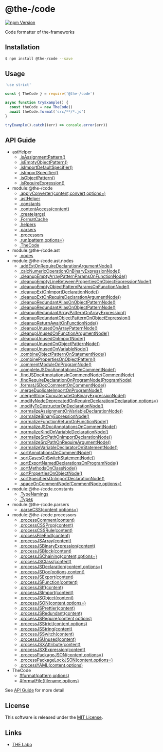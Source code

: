 @the-/code
==========

<!---
This file is generated by @the-/templates. Do not update manually.
--->

<!-- Badge Start -->
<a name="badges"></a>

[![npm Version][bd_npm_shield_url]][bd_npm_url]

[bd_repo_url]: https://github.com/the-labo/the
[bd_npm_url]: http://www.npmjs.org/package/@the-/code
[bd_npm_shield_url]: http://img.shields.io/npm/v/@the-/code.svg?style=flat

<!-- Badge End -->


<!-- Description Start -->
<a name="description"></a>

Code formatter of the-frameworks

<!-- Description End -->


<!-- Overview Start -->
<a name="overview"></a>




<!-- Overview End -->


<!-- Sections Start -->
<a name="sections"></a>

<!-- Section from "doc/readme/01.Installation.md.hbs" Start -->

<a name="section-doc-readme-01-installation-md"></a>

Installation
-----

```bash
$ npm install @the-/code --save
```


<!-- Section from "doc/readme/01.Installation.md.hbs" End -->

<!-- Section from "doc/readme/02.Usage.md.hbs" Start -->

<a name="section-doc-readme-02-usage-md"></a>

Usage
---------

```javascript
'use strict'

const { TheCode } = require('@the-/code')

async function tryExample() {
  const theCode = new TheCode()
  await theCode.format('src/**/*.js')
}

tryExample().catch((err) => console.error(err))

```


<!-- Section from "doc/readme/02.Usage.md.hbs" End -->


<!-- Sections Start -->

<a name="api"></a>

## API Guide


- astHelper
  - [.isAssignmentPattern()](./doc/api/api.md#astHelper.isAssignmentPattern)
  - [.isEmptyObjectPattern()](./doc/api/api.md#astHelper.isEmptyObjectPattern)
  - [.isImportDefaultSpecifier()](./doc/api/api.md#astHelper.isImportDefaultSpecifier)
  - [.isImportSpecifier()](./doc/api/api.md#astHelper.isImportSpecifier)
  - [.isObjectPattern()](./doc/api/api.md#astHelper.isObjectPattern)
  - [.isRequireExpression()](./doc/api/api.md#astHelper.isRequireExpression)
- module:@the-/code
  - [.applyConverter(content,convert,options&#x3D;)](./doc/api/api.md#module_@the-/code.applyConverter)
  - [.astHelper](./doc/api/api.md#module_@the-/code.astHelper)
  - [.constants](./doc/api/api.md#module_@the-/code.constants)
  - [.contentAccess(content)](./doc/api/api.md#module_@the-/code.contentAccess)
  - [.create(args)](./doc/api/api.md#module_@the-/code.create)
  - [.FormatCache](./doc/api/api.md#module_@the-/code.FormatCache)
  - [.helpers](./doc/api/api.md#module_@the-/code.helpers)
  - [.parsers](./doc/api/api.md#module_@the-/code.parsers)
  - [.processors](./doc/api/api.md#module_@the-/code.processors)
  - [.run(pattern,options&#x3D;)](./doc/api/api.md#module_@the-/code.run)
  - [.TheCode](./doc/api/api.md#module_@the-/code.TheCode)
- module:@the-/code.ast
  - [.nodes](./doc/api/api.md#module_@the-/code.ast.nodes)
- module:@the-/code.ast.nodes
  - [.addExtOnRequireDeclarationArgumentNode()](./doc/api/api.md#module_@the-/code.ast.nodes.addExtOnRequireDeclarationArgumentNode)
  - [.calcNumericOperationOnBinaryExpressionNode()](./doc/api/api.md#module_@the-/code.ast.nodes.calcNumericOperationOnBinaryExpressionNode)
  - [.cleanupEmptyArrayPatternParamsOnFunctionNode()](./doc/api/api.md#module_@the-/code.ast.nodes.cleanupEmptyArrayPatternParamsOnFunctionNode)
  - [.cleanupEmptyLineBetweenPropertiesOnObjectExpressionNode()](./doc/api/api.md#module_@the-/code.ast.nodes.cleanupEmptyLineBetweenPropertiesOnObjectExpressionNode)
  - [.cleanupEmptyObjectPatternParamsOnFunctionNode()](./doc/api/api.md#module_@the-/code.ast.nodes.cleanupEmptyObjectPatternParamsOnFunctionNode)
  - [.cleanupExtOnImportDeclarationNode()](./doc/api/api.md#module_@the-/code.ast.nodes.cleanupExtOnImportDeclarationNode)
  - [.cleanupExtOnRequireDeclarationArgumentNode()](./doc/api/api.md#module_@the-/code.ast.nodes.cleanupExtOnRequireDeclarationArgumentNode)
  - [.cleanupRedundantAliasOnObjectPatternNode()](./doc/api/api.md#module_@the-/code.ast.nodes.cleanupRedundantAliasOnObjectPatternNode)
  - [.cleanupRedundantAliasOnObjectPatternNode()](./doc/api/api.md#module_@the-/code.ast.nodes.cleanupRedundantAliasOnObjectPatternNode)
  - [.cleanupRedundantArrayPatternOnArrayExpression()](./doc/api/api.md#module_@the-/code.ast.nodes.cleanupRedundantArrayPatternOnArrayExpression)
  - [.cleanupRedundantObjectPatternOnObjectExpression()](./doc/api/api.md#module_@the-/code.ast.nodes.cleanupRedundantObjectPatternOnObjectExpression)
  - [.cleanupReturnAwaitOnFunctionNode()](./doc/api/api.md#module_@the-/code.ast.nodes.cleanupReturnAwaitOnFunctionNode)
  - [.cleanupUnusedOnArrayPatternNode()](./doc/api/api.md#module_@the-/code.ast.nodes.cleanupUnusedOnArrayPatternNode)
  - [.cleanupUnusedOnFunctionArgumentNode()](./doc/api/api.md#module_@the-/code.ast.nodes.cleanupUnusedOnFunctionArgumentNode)
  - [.cleanupUnusedOnImportNode()](./doc/api/api.md#module_@the-/code.ast.nodes.cleanupUnusedOnImportNode)
  - [.cleanupUnusedOnObjectPatternNode()](./doc/api/api.md#module_@the-/code.ast.nodes.cleanupUnusedOnObjectPatternNode)
  - [.cleanupUnusedOnVariableNode()](./doc/api/api.md#module_@the-/code.ast.nodes.cleanupUnusedOnVariableNode)
  - [.combineObjectPatternOnStatementNode()](./doc/api/api.md#module_@the-/code.ast.nodes.combineObjectPatternOnStatementNode)
  - [.combinePropertiesOnObjectPattern()](./doc/api/api.md#module_@the-/code.ast.nodes.combinePropertiesOnObjectPattern)
  - [.commentModuleOnProgramNode()](./doc/api/api.md#module_@the-/code.ast.nodes.commentModuleOnProgramNode)
  - [.completeJSDocAnnotationsOnCommentNode()](./doc/api/api.md#module_@the-/code.ast.nodes.completeJSDocAnnotationsOnCommentNode)
  - [.findJSDocAnnotationsInCommendNode(CommentNode)](./doc/api/api.md#module_@the-/code.ast.nodes.findJSDocAnnotationsInCommendNode)
  - [.findRequireDeclarationOnProgramNode(ProgramNode)](./doc/api/api.md#module_@the-/code.ast.nodes.findRequireDeclarationOnProgramNode)
  - [.formatJSDocCommentOnCommentNode()](./doc/api/api.md#module_@the-/code.ast.nodes.formatJSDocCommentOnCommentNode)
  - [.mergeDuplicateImportOnProgramNode()](./doc/api/api.md#module_@the-/code.ast.nodes.mergeDuplicateImportOnProgramNode)
  - [.mergeStringConcatenateOnBinaryExpressionNode()](./doc/api/api.md#module_@the-/code.ast.nodes.mergeStringConcatenateOnBinaryExpressionNode)
  - [.modifyNodeDeprecatedOnRequireDeclaration(Declaration,options&#x3D;)](./doc/api/api.md#module_@the-/code.ast.nodes.modifyNodeDeprecatedOnRequireDeclaration)
  - [.modifyToDestructorOnDeclarationNode()](./doc/api/api.md#module_@the-/code.ast.nodes.modifyToDestructorOnDeclarationNode)
  - [.normalizeAssignmentOnVariableDeclarationNode()](./doc/api/api.md#module_@the-/code.ast.nodes.normalizeAssignmentOnVariableDeclarationNode)
  - [.normalizeBinaryExpressionNode()](./doc/api/api.md#module_@the-/code.ast.nodes.normalizeBinaryExpressionNode)
  - [.normalizeFunctionReturnOnFunctionNode()](./doc/api/api.md#module_@the-/code.ast.nodes.normalizeFunctionReturnOnFunctionNode)
  - [.normalizeJSDocAnnotationsOnCommentNode()](./doc/api/api.md#module_@the-/code.ast.nodes.normalizeJSDocAnnotationsOnCommentNode)
  - [.normalizeKindOnVariableDeclarationNode()](./doc/api/api.md#module_@the-/code.ast.nodes.normalizeKindOnVariableDeclarationNode)
  - [.normalizeSrcPathOnImportDeclarationNode()](./doc/api/api.md#module_@the-/code.ast.nodes.normalizeSrcPathOnImportDeclarationNode)
  - [.normalizeSrcPathOnRequireArgumentNode()](./doc/api/api.md#module_@the-/code.ast.nodes.normalizeSrcPathOnRequireArgumentNode)
  - [.normalizeVariableDeclaratorOnStatementNode()](./doc/api/api.md#module_@the-/code.ast.nodes.normalizeVariableDeclaratorOnStatementNode)
  - [.sortAnnotationsOnCommentNode()](./doc/api/api.md#module_@the-/code.ast.nodes.sortAnnotationsOnCommentNode)
  - [.sortCasesOnSwitchStatementNode()](./doc/api/api.md#module_@the-/code.ast.nodes.sortCasesOnSwitchStatementNode)
  - [.sortExportNamedDeclarationsOnProgramNode()](./doc/api/api.md#module_@the-/code.ast.nodes.sortExportNamedDeclarationsOnProgramNode)
  - [.sortMethodsOnClassNode()](./doc/api/api.md#module_@the-/code.ast.nodes.sortMethodsOnClassNode)
  - [.sortPropertiesOnObjectNode()](./doc/api/api.md#module_@the-/code.ast.nodes.sortPropertiesOnObjectNode)
  - [.sortSpecifiersOnImportDeclarationNode()](./doc/api/api.md#module_@the-/code.ast.nodes.sortSpecifiersOnImportDeclarationNode)
  - [.spaceOnCommentNode(CommentNode,options&#x3D;)](./doc/api/api.md#module_@the-/code.ast.nodes.spaceOnCommentNode)
- module:@the-/code.constants
  - [.TypeNamings](./doc/api/api.md#module_@the-/code.constants.TypeNamings)
  - [.Types](./doc/api/api.md#module_@the-/code.constants.Types)
- module:@the-/code.parsers
  - [.parseCSS(content,options&#x3D;)](./doc/api/api.md#module_@the-/code.parsers.parseCSS)
- module:@the-/code.processors
  - [.processComment(content)](./doc/api/api.md#module_@the-/code.processors.processComment)
  - [.processCSSProp(content)](./doc/api/api.md#module_@the-/code.processors.processCSSProp)
  - [.processCSSRule(content)](./doc/api/api.md#module_@the-/code.processors.processCSSRule)
  - [.processFileEnd(content)](./doc/api/api.md#module_@the-/code.processors.processFileEnd)
  - [.processJSArray(content)](./doc/api/api.md#module_@the-/code.processors.processJSArray)
  - [.processJSBinaryExpression(content)](./doc/api/api.md#module_@the-/code.processors.processJSBinaryExpression)
  - [.processJSBlock(content)](./doc/api/api.md#module_@the-/code.processors.processJSBlock)
  - [.processJSChaining(content,options&#x3D;)](./doc/api/api.md#module_@the-/code.processors.processJSChaining)
  - [.processJSClass(content)](./doc/api/api.md#module_@the-/code.processors.processJSClass)
  - [.processJSDeclaration(content,options&#x3D;)](./doc/api/api.md#module_@the-/code.processors.processJSDeclaration)
  - [.processJSDoc(options,content)](./doc/api/api.md#module_@the-/code.processors.processJSDoc)
  - [.processJSExport(content)](./doc/api/api.md#module_@the-/code.processors.processJSExport)
  - [.processJSFunction(content)](./doc/api/api.md#module_@the-/code.processors.processJSFunction)
  - [.processJSIf(content)](./doc/api/api.md#module_@the-/code.processors.processJSIf)
  - [.processJSImport(content)](./doc/api/api.md#module_@the-/code.processors.processJSImport)
  - [.processJSObject(content)](./doc/api/api.md#module_@the-/code.processors.processJSObject)
  - [.processJSON(content,options&#x3D;)](./doc/api/api.md#module_@the-/code.processors.processJSON)
  - [.processJSPrettier(content)](./doc/api/api.md#module_@the-/code.processors.processJSPrettier)
  - [.processJSRedundant(content)](./doc/api/api.md#module_@the-/code.processors.processJSRedundant)
  - [.processJSRequire(content,options)](./doc/api/api.md#module_@the-/code.processors.processJSRequire)
  - [.processJSStrict(content,options)](./doc/api/api.md#module_@the-/code.processors.processJSStrict)
  - [.processJSString(content)](./doc/api/api.md#module_@the-/code.processors.processJSString)
  - [.processJSSwitch(content)](./doc/api/api.md#module_@the-/code.processors.processJSSwitch)
  - [.processJSUnused(content)](./doc/api/api.md#module_@the-/code.processors.processJSUnused)
  - [.processJSXAttribute(content)](./doc/api/api.md#module_@the-/code.processors.processJSXAttribute)
  - [.processJSXExpression(content)](./doc/api/api.md#module_@the-/code.processors.processJSXExpression)
  - [.processPackageJSON(content,options&#x3D;)](./doc/api/api.md#module_@the-/code.processors.processPackageJSON)
  - [.processPackageLockJSON(content,options&#x3D;)](./doc/api/api.md#module_@the-/code.processors.processPackageLockJSON)
  - [.processYAML(content,options)](./doc/api/api.md#module_@the-/code.processors.processYAML)
- TheCode
  - [#format(pattern,options)](./doc/api/api.md#TheCode#format)
  - [#formatFile(filename,options)](./doc/api/api.md#TheCode#formatFile)

See [API Guide](./doc/api/api.md) for more detail


<!-- LICENSE Start -->
<a name="license"></a>

License
-------
This software is released under the [MIT License](https://github.com/the-labo/the/blob/master/LICENSE).

<!-- LICENSE End -->


<!-- Links Start -->
<a name="links"></a>

Links
------

+ [THE Labo][the_labo_url]

[the_labo_url]: https://github.com/the-labo

<!-- Links End -->
